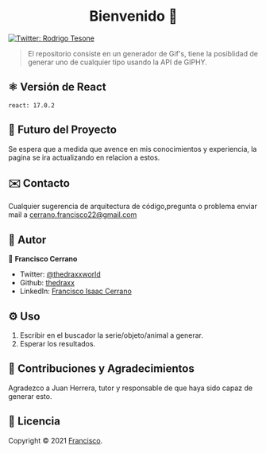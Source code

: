 <h1 align="center">Bienvenido 👋</h1>
<p>
  <a href="https://twitter.com/ThedraxxWorld" target="_blank">
    <img alt="Twitter: Rodrigo Tesone" src="https://img.shields.io/twitter/follow/ThedraxxWorld.svg?style=social" />
  </a>
</p>

> El repositorio consiste en un generador de Gif's, tiene la posiblidad de generar uno de cualquier tipo usando la API de GIPHY.</br>

## ⚛️ Versión de React

```
react: 17.0.2
```

## 🔮 Futuro del Proyecto 

Se espera que a medida que avence en mis conocimientos y experiencia, la pagina se ira actualizando en relacion a estos.

## ✉️ Contacto

Cualquier sugerencia de arquitectura de código,pregunta o problema enviar mail a cerrano.francisco22@gmail.com 

## 🤔 Autor

👤 **Francisco Cerrano**

* Twitter: [@thedraxxworld](https://twitter.com/ThedraxxWorld)
* Github: [thedraxx](https://github.com/thedraxx)
* LinkedIn: [Francisco Isaac Cerrano](https://www.linkedin.com/in/cerranofrancisco/)

## ⚙️ Uso

1. Escribir en el buscador la serie/objeto/animal a generar.
2. Esperar los resultados.

## 🤝 Contribuciones y Agradecimientos

Agradezco a Juan Herrera, tutor y responsable de que haya sido capaz de generar esto. 

## 📝 Licencia

Copyright © 2021 [Francisco](https://github.com/thedraxx).<br />

